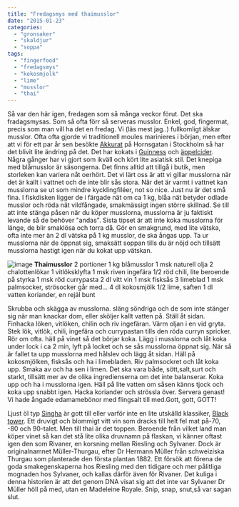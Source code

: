 ```yaml
---
title: "Fredagsmys med thaimusslor"
date: "2015-01-23"
categories:
  - "gronsaker"
  - "skaldjur"
  - "soppa"
tags:
  - "fingerfood"
  - "fredagsmys"
  - "kokosmjolk"
  - "lime"
  - "musslor"
  - "thai"
---
```


Så var den här igen, fredagen som så många veckor förut. Det ska fradagsmysas. Som så ofta förr så serveras musslor. Enkel, god, fingermat, precis som man vill ha det en fredag. Vi (läs mest jag..) fullkomligt älskar musslor. Ofta ofta gjorde vi traditionell moules marinieres i början, men efter att vi för ett par år sen besökte [Akkurat](http://www.akkurat.se/) på Hornsgatan i Stockholm så har det blivit lite ändring på det. Det har kokats i [Guinness](http://www.vinochbar.se/2011/irlandska-musslor-med-guinness/) och [äppelcider](/posts/musslor-2/). Några gånger har vi gjort som ikväll och kört lite asiatisk stil. Det knepiga med blåmusslor är säsongerna. Det finns alltid att tillgå i butik, men storleken kan variera nåt oerhört. Det vi lärt oss är att vi gillar musslorna när det är kallt i vattnet och de inte blir sås stora. När det är varmt i vattnet kan musslorna se ut som mindre kycklingfiléer, not so nice. Just nu är det små fina. I fiskdisken ligger de i färgade nät om ca 1 kg, blåa nät betyder odlade musslor och röda nät vildfångade, smakmässigt ingen större skillnad. Se till att inte stänga påsen när du köper musslorna, musslorna är ju faktiskt levande så de behöver "andas". Sista tipset är att inte koka musslorna för länge, de blir smaklösa och torra då. Gör en smakgrund, med lite vätska, ofta inte mer än 2 dl vätska på 1 kg musslor, de ska ångas upp. Ta ur musslorna när de öppnat sig, smaksätt soppan tills du är nöjd och tillsätt musslorna hastigt igen när du kokat upp vätskan.

![image](/static/img/image4-768x1024.jpg)
**Thaimusslor** 2 portioner 1 kg blåmusslor 1 msk naturell olja 2 chalottenlökar 1 vitlöksklyfta 1 msk riven ingefära 1/2 röd chili, lite beroende på styrka 1 msk röd currypasta 2 dl vitt vin 1 msk fisksås 3 limeblad 1 msk palmsocker, strösocker går med... 4 dl kokosmjölk 1/2 lime, saften 1 dl vatten koriander, en rejäl bunt

Skrubba och skägga av musslorna. släng söndriga och de som inte stänger sig när man knackar dom, eller sköljer kallt vatten på. Ställ åt sidan. Finhacka löken, vitlöken, chilin och riv ingefäran. Värm oljan i en vid gryta. Stek lök, vitlök, chili, ingefära och currypastan tills den röda curryn spricker. Rör om ofta. häll på vinet så det börjar koka. Lägg i musslorna och låt koka under lock i ca 2 min, lyft på locket och se sås musslorna öppnat sig. När så är fallet ta upp musslorna med hålslev och lägg åt sidan. Häll på kokosmjölken, fisksås och ha i limebladen. Riv palmsockret och låt koka upp. Smaka av och ha sen i limen. Det ska vara både, sött,salt,surt och starkt, tillsätt mer av de olika ingredienserna om det inte balanserar. Koka upp och ha i musslorna igen. Häll på lite vatten om såsen känns tjock och koka upp snabbt igen. Hacka koriander och strössla över. Servera genast! Vi hade ångade edamamebönor med flingsalt till med.Gott, gott, GOTT!

Ljust öl typ [Singha](https://www.systembolaget.se/Sok-dryck/Dryck/?searchquery=singha&artikelId=275861&varuNr=1428&referringUrl=%2fTemplates%2fPublic%2fPages%2fGlobalSearchPage.aspx%3fsearchquery%3dsingha%26id%3d1594%26epslanguage%3dsv) är gott till eller varför inte en lite utskälld klassiker, [Black tower](http://www.systembolaget.se/Sok-dryck/Dryck/?varuNr=6045). Ett druvigt och blommigt vitt vin som dracks till helt fel mat på-70, -80 och 90-talet. Men till thai är det toppen. Beroende från vilket land man köper vinet så kan det stå lite olika druvnamn på flaskan, vi känner oftast igen den som Rivaner, en korsning mellan Riesling och Sylvaner. Dock är originalnamnet Müller-Thurgau, efter Dr Hermann Müller från schweiziska Thurgau som planterade den första plantan 1882. Ett försök att förena de goda smakegenskaperna hos Riesling med den tidigare och mer pålitliga mognaden hos Sylvaner, och kallas därför även för Rivaner. Det kuliga i denna historien är att det genom DNA visat sig att det inte var Sylvaner Dr Müller höll på med, utan en Madeleine Royale. Snip, snap, snut,så var sagan slut.
